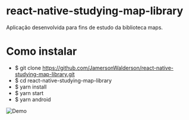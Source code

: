 # react-native-studying-map-library
Aplicação desenvolvida para fins de estudo da biblioteca maps.

# Como instalar
- $ git clone https://github.com/JamersonWalderson/react-native-studying-map-library.git
- $ cd react-native-studying-map-library
- $ yarn install
- $ yarn start
- $ yarn android

![Demo](https://github.com/JamersonWalderson/react-native-studying-map-library/blob/main/demo.gif)
